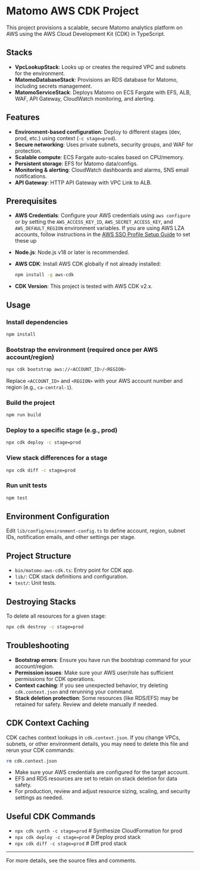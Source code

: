 # Matomo AWS CDK Project

This project provisions a scalable, secure Matomo analytics platform on AWS
using the AWS Cloud Development Kit (CDK) in TypeScript.

## Stacks

- **VpcLookupStack**: Looks up or creates the required VPC and subnets for the
  environment.
- **MatomoDatabaseStack**: Provisions an RDS database for Matomo, including
  secrets management.
- **MatomoServiceStack**: Deploys Matomo on ECS Fargate with EFS, ALB, WAF, API
  Gateway, CloudWatch monitoring, and alerting.

## Features

- **Environment-based configuration**: Deploy to different stages (dev, prod,
  etc.) using context (`-c stage=prod`).
- **Secure networking**: Uses private subnets, security groups, and WAF for
  protection.
- **Scalable compute**: ECS Fargate auto-scales based on CPU/memory.
- **Persistent storage**: EFS for Matomo data/configs.
- **Monitoring & alerting**: CloudWatch dashboards and alarms, SNS email
  notifications.
- **API Gateway**: HTTP API Gateway with VPC Link to ALB.

## Prerequisites

- **AWS Credentials**: Configure your AWS credentials using `aws configure` or
  by setting the `AWS_ACCESS_KEY_ID`, `AWS_SECRET_ACCESS_KEY`, and
  `AWS_DEFAULT_REGION` environment variables. If you are using AWS LZA accounts,
  follow instructions in the
  [AWS SSO Profile Setup Guide](https://github.com/bcgov/quickstart-aws-helpers/blob/main/AWS-SSO-Profiles.md)
  to set these up
- **Node.js**: Node.js v18 or later is recommended.
- **AWS CDK**: Install AWS CDK globally if not already installed:

  ```sh
  npm install -g aws-cdk
  ```

- **CDK Version**: This project is tested with AWS CDK v2.x.

## Usage

### Install dependencies

```sh
npm install
```

### Bootstrap the environment (required once per AWS account/region)

```sh
npx cdk bootstrap aws://<ACCOUNT_ID>/<REGION>
```

Replace `<ACCOUNT_ID>` and `<REGION>` with your AWS account number and region
(e.g., `ca-central-1`).

### Build the project

```sh
npm run build
```

### Deploy to a specific stage (e.g., prod)

```sh
npx cdk deploy -c stage=prod
```

### View stack differences for a stage

```sh
npx cdk diff -c stage=prod
```

### Run unit tests

```sh
npm test
```

## Environment Configuration

Edit `lib/config/environment-config.ts` to define account, region, subnet IDs,
notification emails, and other settings per stage.

## Project Structure

- `bin/matomo-aws-cdk.ts`: Entry point for CDK app.
- `lib/`: CDK stack definitions and configuration.
- `test/`: Unit tests.

## Destroying Stacks

To delete all resources for a given stage:

```sh
npx cdk destroy -c stage=prod
```

## Troubleshooting

- **Bootstrap errors**: Ensure you have run the bootstrap command for your
  account/region.
- **Permission issues**: Make sure your AWS user/role has sufficient permissions
  for CDK operations.
- **Context caching**: If you see unexpected behavior, try deleting
  `cdk.context.json` and rerunning your command.
- **Stack deletion protection**: Some resources (like RDS/EFS) may be retained
  for safety. Review and delete manually if needed.

## CDK Context Caching

CDK caches context lookups in `cdk.context.json`. If you change VPCs, subnets,
or other environment details, you may need to delete this file and rerun your
CDK commands:

```sh
rm cdk.context.json
```

- Make sure your AWS credentials are configured for the target account.
- EFS and RDS resources are set to retain on stack deletion for data safety.
- For production, review and adjust resource sizing, scaling, and security
  settings as needed.

## Useful CDK Commands

- `npx cdk synth -c stage=prod` # Synthesize CloudFormation for prod
- `npx cdk deploy -c stage=prod` # Deploy prod stack
- `npx cdk diff -c stage=prod` # Diff prod stack

---

For more details, see the source files and comments.
